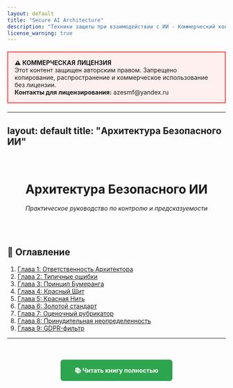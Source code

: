 ```yaml
---
layout: default
title: "Secure AI Architecture"
description: "Техники защиты при взаимодействии с ИИ - Коммерческий контент"
license_warning: true
---
```


<div class="license-notice" style="border: 2px solid #ff4444; padding: 15px; margin: 20px 0; background: #fff0f0;">
<strong>⚠️ КОММЕРЧЕСКАЯ ЛИЦЕНЗИЯ</strong><br>
Этот контент защищен авторским правом. Запрещено копирование, распространение и коммерческое использование без лицензии.<br>
<strong>Контакты для лицензирования:</strong> azesmf@yandex.ru
</div>

<!--
COMMERCIAL LICENSE NOTICE
Secure AI Architecture - Copyright (c) 2025 Павел Сергеевич Фенин
This content is protected by commercial license. Unauthorized use prohibited.
Contact: azesmf@yandex.ru for licensing.
-->
---
layout: default
title: "Архитектура Безопасного ИИ"
---

<div style="text-align: center; margin: 5rem 0;">
  <h1>Архитектура Безопасного ИИ</h1>
  <p><em>Практическое руководство по контролю и предсказуемости</em></p>
</div>

## 📖 Оглавление

1. [Глава 1: Ответственность Архитектора](book.html#глава-1)
2. [Глава 2: Типичные ошибки](book.html#глава-2)
3. [Глава 3: Принцип Бумеранга](book.html#глава-3)
4. [Глава 4: Красный Щит](book.html#глава-4)
5. [Глава 5: Красная Нить](book.html#глава-5)
6. [Глава 6: Золотой стандарт](book.html#глава-6)
7. [Глава 7: Оценочный рубрикатор](book.html#глава-7)
8. [Глава 8: Принудительная неопределенность](book.html#глава-8)
9. [Глава 9: GDPR-фильтр](book.html#глава-9)

---

<div style="text-align: center; margin-top: 4rem;">
  <a href="book.html" style="background: #2da44e; color: white; padding: 1rem 2rem; text-decoration: none; border-radius: 6px; font-weight: bold;">📚 Читать книгу полностью</a>
</div>

